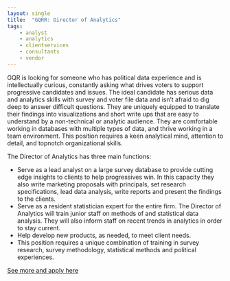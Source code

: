 ```yaml
---
layout: single
title:  "GQRR: Director of Analytics"
tags: 
    - analyst
    - analytics
    - clientservices
    - consultants
    - vendor
---
```


GQR is looking for someone who has political data experience and is intellectually curious, constantly asking what drives voters to support progressive candidates and issues.  The ideal candidate has serious data and analytics skills with survey and voter file data and isn’t afraid to dig deep to answer difficult questions.  They are uniquely equipped to translate their findings into visualizations and short write ups that are easy to understand by a non-technical or analytic audience.  They are comfortable working in databases with multiple types of data, and thrive working in a team environment. This position requires a keen analytical mind, attention to detail, and topnotch organizational skills.

The Director of Analytics has three main functions:
* Serve as a lead analyst on a large survey database to provide cutting edge insights to clients to help progressives win. In this capacity they also write marketing proposals with principals, set research specifications, lead data analysis, write reports and present the findings to the clients.
* Serve as a resident statistician expert for the entire firm. The Director of Analytics will train junior staff on methods of and statistical data analysis. They will also inform staff on recent trends in analytics in order to stay current.
* Help develop new products, as needed, to meet client needs.
* This position requires a unique combination of training in survey research, survey methodology, statistical methods and political experiences.

[See more and apply here](https://gqrr.bamboohr.com/jobs/view.php?id=28)

